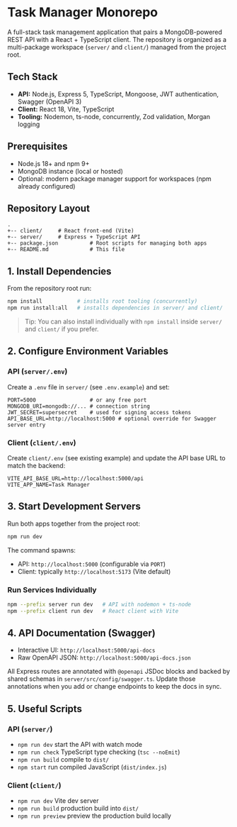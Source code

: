 # Task Manager Monorepo

A full-stack task management application that pairs a MongoDB-powered REST API with a React + TypeScript client. The repository is organized as a multi-package workspace (`server/` and `client/`) managed from the project root.

## Tech Stack

- **API:** Node.js, Express 5, TypeScript, Mongoose, JWT authentication, Swagger (OpenAPI 3)
- **Client:** React 18, Vite, TypeScript
- **Tooling:** Nodemon, ts-node, concurrently, Zod validation, Morgan logging

## Prerequisites

- Node.js 18+ and npm 9+
- MongoDB instance (local or hosted)
- Optional: modern package manager support for workspaces (npm already configured)

## Repository Layout

```
.
+-- client/     # React front-end (Vite)
+-- server/     # Express + TypeScript API
+-- package.json          # Root scripts for managing both apps
+-- README.md             # This file
```

## 1. Install Dependencies

From the repository root run:

```bash
npm install           # installs root tooling (concurrently)
npm run install:all   # installs dependencies in server/ and client/
```

> Tip: You can also install individually with `npm install` inside `server/` and `client/` if you prefer.

## 2. Configure Environment Variables

### API (`server/.env`)

Create a `.env` file in `server/` (see `.env.example`) and set:

```
PORT=5000                 # or any free port
MONGODB_URI=mongodb://... # connection string
JWT_SECRET=supersecret    # used for signing access tokens
API_BASE_URL=http://localhost:5000 # optional override for Swagger server entry
```

### Client (`client/.env`)

Create `client/.env` (see existing example) and update the API base URL to match the backend:

```
VITE_API_BASE_URL=http://localhost:5000/api
VITE_APP_NAME=Task Manager
```

## 3. Start Development Servers

Run both apps together from the project root:

```bash
npm run dev
```

The command spawns:

- API: `http://localhost:5000` (configurable via `PORT`)
- Client: typically `http://localhost:5173` (Vite default)

### Run Services Individually

```bash
npm --prefix server run dev   # API with nodemon + ts-node
npm --prefix client run dev   # React client with Vite
```

## 4. API Documentation (Swagger)

- Interactive UI: `http://localhost:5000/api-docs`
- Raw OpenAPI JSON: `http://localhost:5000/api-docs.json`

All Express routes are annotated with `@openapi` JSDoc blocks and backed by shared schemas in `server/src/config/swagger.ts`. Update those annotations when you add or change endpoints to keep the docs in sync.

## 5. Useful Scripts

### API (`server/`)

- `npm run dev` start the API with watch mode
- `npm run check` TypeScript type checking (`tsc --noEmit`)
- `npm run build` compile to `dist/`
- `npm start` run compiled JavaScript (`dist/index.js`)

### Client (`client/`)

- `npm run dev` Vite dev server
- `npm run build` production build into `dist/`
- `npm run preview` preview the production build locally
